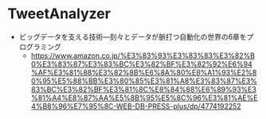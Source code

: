 # TweetAnalyzer

- ビッグデータを支える技術―刻々とデータが脈打つ自動化の世界の6章をプログラミング
  - https://www.amazon.co.jp/%E3%83%93%E3%83%83%E3%82%B0%E3%83%87%E3%83%BC%E3%82%BF%E3%82%92%E6%94%AF%E3%81%88%E3%82%8B%E6%8A%80%E8%A1%93%E2%80%95%E5%88%BB%E3%80%85%E3%81%A8%E3%83%87%E3%83%BC%E3%82%BF%E3%81%8C%E8%84%88%E6%89%93%E3%81%A4%E8%87%AA%E5%8B%95%E5%8C%96%E3%81%AE%E4%B8%96%E7%95%8C-WEB-DB-PRESS-plus/dp/4774192252
